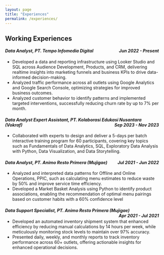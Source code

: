 ```yaml
---
layout: page
title: "Experiences"
permalink: /experiences/
---
```


## Working Experiences
#### *Data Analyst, PT. Tempo Infomedia Digital <span style="float:right;">Jun 2022 - Present</span>*
- Developed a data and reporting infrastructure using Looker Studio and SQL across Audience Development, Products, and CRM, delivering realtime insights into marketing funnels and business KPIs to drive data-informed decision-making.
- Analyzed traffic performance across all outlets using Google Analytics and Google Search Console, optimizing strategies for improved business
outcomes.
- Analyzed customer behavior to identify patterns and implemented targeted interventions, successfully reducing churn rate by up to 7% per month.

#### *Data Analyst Expert Assistant, PT. Kolaborasi Edukasi Nusantara (Vokraf) <span style="float:right;">Sep 2023 - Nov 2023</span>*
- Collaborated with experts to design and deliver a 5-days per batch interactive training program for 60 participants, covering key topics such as Fundamentals of Data Analytics, SQL, Exploratory Data Analysis with Python, Data Visualization, and Data Storytelling.

#### *Data Analyst, PT. Animo Resto Primera (Mujigae) <span style="float:right;">Jul 2021 - Jun 2022</span>*
- Analyzed and interpreted data patterns for Offline and Online Operations, PPIC, such as calculating menu estimates to reduce waste by 50% and improve service time efficiency.
- Developed a Market Basket Analysis using Python to identify product associations, enabling the recommendation of optimal menu pairings based on customer habits with a 60% confidence level

#### *Data Support Specialist, PT. Animo Resto Primera (Mujigae) <span style="float:right;">Apr 2021 - Jul 2021</span>*
- Developed an automated inventory shipment system that enhanced efficiency by reducing manual calculations by 14 hours per week, while meticulously monitoring stock levels to maintain over 97% accuracy.
- Presented daily, weekly, and monthly reports to track inventory performance across 60+ outlets, offering actionable insights for enhanced operational decisions.
